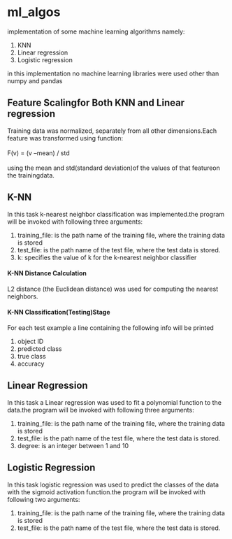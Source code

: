 # ml_algos
implementation of some machine learning algorithms namely:
<ol>
    <li>KNN</li>
    <li>Linear regression</li>
    <li>Logistic regression</li>
</ol>

in this implementation no machine learning libraries were used other than numpy and pandas

## Feature Scalingfor Both KNN and Linear regression
Training data was normalized, separately from all other dimensions.Each feature was transformed using function:</br></br> F(v) = (v –mean) / std </br></br> using the mean and std(standard deviation)of the values of that featureon the trainingdata.

## K-NN
In this task k-nearest neighbor classification was implemented.the program will be invoked with following three arguments:
<ol>
    <li>training_file: is the path name of the training file, where the training data is stored</li>
    <li>test_file: is the path name of the test file, where the test data is stored.</li>
    <li>k: specifies the value of k for the k-nearest neighbor classifier</li>
</ol>

#### K-NN Distance Calculation
 L2 distance (the Euclidean distance) was used for computing the nearest neighbors.
 
#### K-NN Classification(Testing)Stage 
For each test example a line containing the following info will be printed
<ol>
    <li>object ID</li>
    <li>predicted class</li>
    <li>true class</li>
    <li>accuracy</li>
</ol>

## Linear Regression


In this task a Linear regression was used to fit a polynomial function to the data.the program will be invoked with following three arguments:

<ol>
    <li>training_file: is the path name of the training file, where the training data is stored</li>
    <li>test_file: is the path name of the test file, where the test data is stored.</li>
    <li>degree: is an integer between 1 and 10</li>
</ol>




## Logistic Regression


In this task logistic regression was used to predict the classes of the data with the sigmoid activation function.the program will be invoked with following two arguments:

<ol>
    <li>training_file: is the path name of the training file, where the training data is stored</li>
    <li>test_file: is the path name of the test file, where the test data is stored.</li>
</ol>

